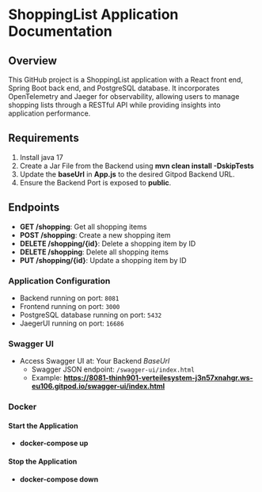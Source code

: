 # ShoppingList Application Documentation

## Overview

This GitHub project is a ShoppingList application with a React front end, Spring Boot back end, and PostgreSQL database. 
It incorporates OpenTelemetry and Jaeger for observability, allowing users to manage shopping lists through a RESTful API 
while providing insights into application performance.

## Requirements

  1. Install java 17
  2. Create a Jar File from the Backend using **mvn clean install -DskipTests**
  3. Update the **baseUrl** in **App.js** to the desired Gitpod Backend URL.
  4. Ensure the Backend Port is exposed to **public**.

## Endpoints

- **GET /shopping**: Get all shopping items
- **POST /shopping**: Create a new shopping item
- **DELETE /shopping/{id}**: Delete a shopping item by ID
- **DELETE /shopping**: Delete all shopping items
- **PUT /shopping/{id}**: Update a shopping item by ID

### Application Configuration

- Backend running on port: `8081`
- Frontend running on port: `3000`
- PostgreSQL database running on port: `5432`
- JaegerUI running on port: `16686`

### Swagger UI

- Access Swagger UI at: Your Backend *BaseUrl* 
  - Swagger JSON endpoint: `/swagger-ui/index.html`
  - Example: **https://8081-thinh901-verteilesystem-j3n57xnahgr.ws-eu106.gitpod.io/swagger-ui/index.html**

### Docker

#### Start the Application

  - **docker-compose up**

#### Stop the Application

  - **docker-compose down**




 


